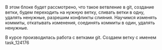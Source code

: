 В этом блоке будет рассмотрено, что такое ветвление в git, 
создание ветки, будем переходить на нужную ветку, сливать ветки в одну,
удалять ненужные, разрешим конфликты слияния.
Научимся изменять коммиты, откатывать изменения, соединять коммиты в один,
удалять ненужные.

В курсе производилась работа с ветками git.
Создаем ветку с именем task_124176